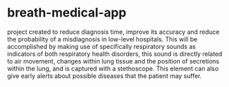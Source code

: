 # breath-medical-app
project created to reduce diagnosis time, improve its accuracy and reduce the probability of a misdiagnosis in low-level hospitals. This  will be accomplished by making use of specifically respiratory sounds as indicators of both respiratory health disorders, this sound  is directly related to air movement, changes within lung tissue and the position of secretions within the lung, and is captured with a stethoscope. This element can also give early  alerts about possible diseases that the patient may suffer.
